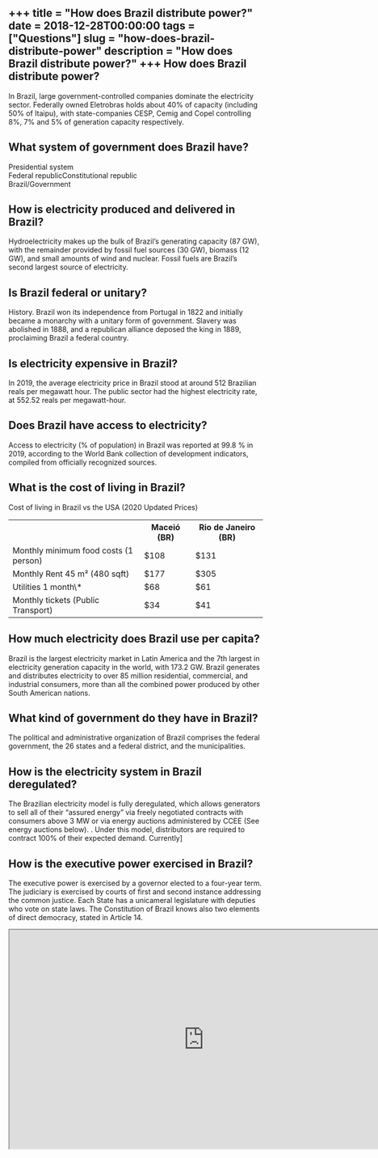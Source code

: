 +++
title = "How does Brazil distribute power?"
date = 2018-12-28T00:00:00
tags = ["Questions"]
slug = "how-does-brazil-distribute-power"
description = "How does Brazil distribute power?"
+++
How does Brazil distribute power?
---------------------------------

In Brazil, large government-controlled companies dominate the electricity sector. Federally owned Eletrobras holds about 40% of capacity (including 50% of Itaipu), with state-companies CESP, Cemig and Copel controlling 8%, 7% and 5% of generation capacity respectively.

What system of government does Brazil have?
-------------------------------------------

 Presidential system  
Federal republicConstitutional republic  
Brazil/Government

How is electricity produced and delivered in Brazil?
----------------------------------------------------

Hydroelectricity makes up the bulk of Brazil’s generating capacity (87 GW), with the remainder provided by fossil fuel sources (30 GW), biomass (12 GW), and small amounts of wind and nuclear. Fossil fuels are Brazil’s second largest source of electricity.

Is Brazil federal or unitary?
-----------------------------

History. Brazil won its independence from Portugal in 1822 and initially became a monarchy with a unitary form of government. Slavery was abolished in 1888, and a republican alliance deposed the king in 1889, proclaiming Brazil a federal country.

Is electricity expensive in Brazil?
-----------------------------------

In 2019, the average electricity price in Brazil stood at around 512 Brazilian reals per megawatt hour. The public sector had the highest electricity rate, at 552.52 reals per megawatt-hour.

Does Brazil have access to electricity?
---------------------------------------

Access to electricity (% of population) in Brazil was reported at 99.8 % in 2019, according to the World Bank collection of development indicators, compiled from officially recognized sources.

What is the cost of living in Brazil?
-------------------------------------

Cost of living in Brazil vs the USA (2020 Updated Prices)

<table><tr><th></th><th>Maceió (BR)</th><th>Rio de Janeiro (BR)</th></tr><tr><td>Monthly minimum food costs (1 person)</td><td>$108</td><td>$131</td></tr><tr><td>Monthly Rent 45 m² (480 sqft)</td><td>$177</td><td>$305</td></tr><tr><td>Utilities 1 month\*</td><td>$68</td><td>$61</td></tr><tr><td>Monthly tickets (Public Transport)</td><td>$34</td><td>$41</td></tr></table>

How much electricity does Brazil use per capita?
------------------------------------------------

Brazil is the largest electricity market in Latin America and the 7th largest in electricity generation capacity in the world, with 173.2 GW. Brazil generates and distributes electricity to over 85 million residential, commercial, and industrial consumers, more than all the combined power produced by other South American nations.

What kind of government do they have in Brazil?
-----------------------------------------------

The political and administrative organization of Brazil comprises the federal government, the 26 states and a federal district, and the municipalities.

How is the electricity system in Brazil deregulated?
----------------------------------------------------

The Brazilian electricity model is fully deregulated, which allows generators to sell all of their “assured energy” via freely negotiated contracts with consumers above 3 MW or via energy auctions administered by CCEE (See energy auctions below). . Under this model, distributors are required to contract 100% of their expected demand. Currently\]

How is the executive power exercised in Brazil?
-----------------------------------------------

The executive power is exercised by a governor elected to a four-year term. The judiciary is exercised by courts of first and second instance addressing the common justice. Each State has a unicameral legislature with deputies who vote on state laws. The Constitution of Brazil knows also two elements of direct democracy, stated in Article 14.

<iframe allow="accelerometer; autoplay; clipboard-write; encrypted-media; gyroscope; picture-in-picture" allowfullscreen="" class="__youtube_prefs__  epyt-is-override  no-lazyload" data-no-lazy="1" data-origheight="433" data-origwidth="770" data-skipgform_ajax_framebjll="" height="433" id="_ytid_61495" loading="lazy" src="https://www.youtube.com/embed/H1DXtQua074?enablejsapi=1&autoplay=0&cc_load_policy=0&cc_lang_pref=&iv_load_policy=1&loop=0&modestbranding=0&rel=1&fs=1&playsinline=0&autohide=2&theme=dark&color=red&controls=1&" title="YouTube player" width="770"></iframe>